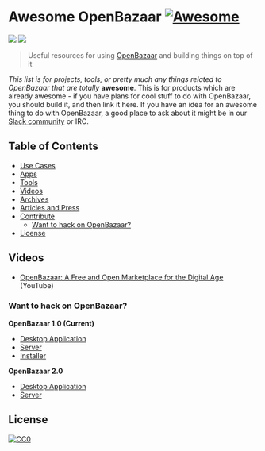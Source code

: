 # Awesome OpenBazaar [![Awesome](https://cdn.rawgit.com/sindresorhus/awesome/d7305f38d29fed78fa85652e3a63e154dd8e8829/media/badge.svg)](https://github.com/sindresorhus/awesome)

[![](https://img.shields.io/badge/made%20by-OpenBazaar-blue.svg?style=flat-square)](https://openbazazar.org)
[![](https://img.shields.io/badge/freenode-%23openbazaar-blue.svg?style=flat-square)](http://webchat.freenode.net/?channels=%23ipfs)

> Useful resources for using [OpenBazaar](https://openbazaar.org) and building things on top of it

_This list is for projects, tools, or pretty much any things related to OpenBazaar that
are totally_ **awesome**. This is for products which are already awesome - if
you have plans for cool stuff to do with OpenBazaar, you should build it, and then
link it here. If you have an idea for an awesome thing to do with OpenBazaar, a good
place to ask about it might be in our [Slack community](http://slack.openbazaar.org) or IRC.

## Table of Contents

- [Use Cases](#use-cases)
- [Apps](#apps)
- [Tools](#tools)
- [Videos](#videos)
- [Archives](#archives)
- [Articles and Press](#articles-and-press)
- [Contribute](#contribute)
  - [Want to hack on OpenBazaar?](#want-to-hack-on-openbazaar)
- [License](#license)

## Videos

* [OpenBazaar: A Free and Open Marketplace for the Digital Age](https://www.youtube.com/watch?v=nuRgHbTU9pk) (YouTube)

### Want to hack on OpenBazaar?

**OpenBazaar 1.0 (Current)**
* [Desktop Application](https://github.com/OpenBazaar/OpenBazaar-Client)
* [Server](https://github.com/OpenBazaar/OpenBazaar-Server)
* [Installer](https://github.com/OpenBazaar/OpenBazaar-Installer)

**OpenBazaar 2.0**
* [Desktop Application](https://github.com/OpenBazaar/openbazaar-desktop)
* [Server](https://github.com/OpenBazaar/openbazaar-go)

## License

[![CC0](https://licensebuttons.net/p/zero/1.0/88x31.png)](https://creativecommons.org/publicdomain/zero/1.0/)
